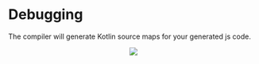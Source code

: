 # Debugging

The compiler will generate Kotlin source maps for your generated js code.  


<p align="center">
  <img src ="../../../images/kotlinjs/debugging/KotlinJsDebugging.png"   />
</p>
